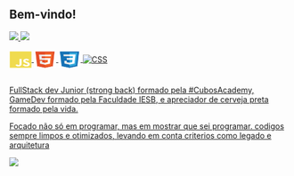 ## Bem-vindo! ##

 <div>
   <a href="https://github.com/primitivoekater">
   <img height="180em" src="https://github-readme-stats.vercel.app/api?username=primitivoekater&show_icons=true&theme=tokyonight&include_all_commits=true&count_private=true"/>
   <img height="180em" src="https://github-readme-stats.vercel.app/api/top-langs/?username=primitivoekater&layout=compact&langs_count=6&theme=tokyonight"/>

</div>
<div style="display: inline_block"><br>
  <img align="center" alt="Js" height="30" width="40" src="https://raw.githubusercontent.com/devicons/devicon/master/icons/javascript/javascript-plain.svg">
  <img align="center" alt="HTML" height="30" width="40" src="https://raw.githubusercontent.com/devicons/devicon/master/icons/html5/html5-original.svg">
  <img align="center" alt="CSS" height="30" width="40" src="https://raw.githubusercontent.com/devicons/devicon/master/icons/css3/css3-original.svg">
    <img align="center" alt="CSS" height="30" width="40" src="https://cdn.jsdelivr.net/gh/devicons/devicon/icons/react/react-original.svg">
</div>
 
 <br>
 
  FullStack dev Junior (strong back) formado pela #CubosAcademy, GameDev  formado pela Faculdade IESB, e apreciador de cerveja preta  formado pela vida.
 
 Focado não só  em programar, mas em mostrar que sei programar. codigos sempre limpos e otimizados,  levando em conta criterios como legado e arquitetura
 
 
<div> 
 
 
  <a href = "mailto:primitivo.3131@gmail.com"><img src="https://img.shields.io/badge/-Gmail-%23333?style=for-the-badge&logo=gmail&logoColor=white" target="_blank"></a>
   
 
  

</div>
